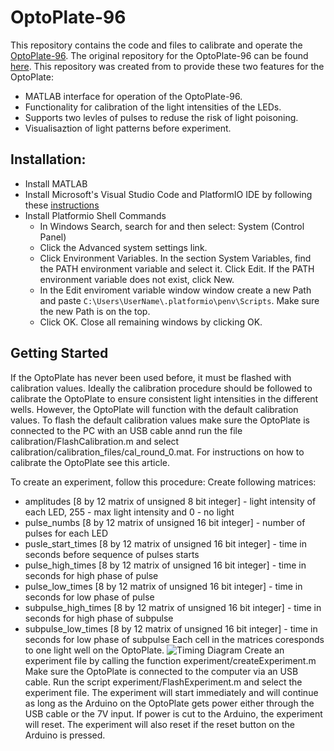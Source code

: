 # OptoPlate-96
This repository contains the code and files to calibrate and operate the [OptoPlate-96](https://www.bugajlab.com/optoplate-96). The original repository for the OptoPlate-96 can be found [here](https://github.com/BugajLab/optoPlate-96/). 
This repository was created from to provide these two features for the OptoPlate:
- MATLAB interface for operation of the OptoPlate-96.
- Functionality for calibration of the light intensities of the LEDs.
- Supports two levles of pulses to reduse the risk of light poisoning.
- Visualisaztion of light patterns before experiment.
## Installation:

- Install MATLAB
- Install Microsoft's Visual Studio Code and PlatformIO IDE by following these [instructions](https://platformio.org/install/ide?install=vscode)
- Install Platformio Shell Commands
  - In Windows Search, search for and then select: System (Control Panel)
  - Click the Advanced system settings link.
  - Click Environment Variables. In the section System Variables, find the PATH environment variable and select it. Click Edit. If the PATH environment variable does not exist, click New.
  - In the Edit enviroment variable window window create a new Path and paste `C:\Users\UserName\.platformio\penv\Scripts`. Make sure the new Path is on the top. 
  - Click OK. Close all remaining windows by clicking OK.

## Getting Started
If the OptoPlate has never been used before, it must be flashed with calibration values. Ideally the calibration procedure should be followed to calibrate the OptoPlate to ensure consistent light intensities in the different wells. However, the OptoPlate will function with the default calibration values.
To flash the default calibration values make sure the OptoPlate is connected to the PC with an USB cable annd run the file calibration/FlashCalibration.m and select calibration/calibration_files/cal_round_0.mat. For instructions on how to calibrate the OptoPlate see this article. 

To create an experiment, follow this procedure:
Create following matrices:
- amplitudes [8 by 12 matrix of unsigned 8 bit integer] - light intensity of each LED, 255 - max light intensity and 0 - no light
- pulse_numbs [8 by 12 matrix of unsigned 16 bit integer] - number of pulses for each LED
- pusle_start_times [8 by 12 matrix of unsigned 16 bit integer] - time in seconds before sequence of pulses starts
- pulse_high_times [8 by 12 matrix of unsigned 16 bit integer] - time in seconds for high phase of pulse
- pulse_low_times [8 by 12 matrix of unsigned 16 bit integer] - time in seconds for low phase of pulse
- subpulse_high_times [8 by 12 matrix of unsigned 16 bit integer] - time in seconds for high phase of subpulse
- subpulse_low_times [8 by 12 matrix of unsigned 16 bit integer] - time in seconds for low phase of subpulse
Each cell in the matrices coresponds to one light well on the OptoPlate.
![Timing Diagram](https://github.com/EdvardGrodem/Optoplate-96/blob/NewPWM/timingDiagram.png)
Create an experiment file by calling the function experiment/createExperiment.m
Make sure the OptoPlate is connected to the computer via an USB cable. Run the script experiment/FlashExperiment.m and select the experiment file.
The experiment will start immediately and will continue as long as the Arduino on the OptoPlate gets power either through the USB cable or the 7V input. If power is cut to the Arduino, the experiment will reset. The experiment will also reset if the reset button on the Arduino is pressed.

